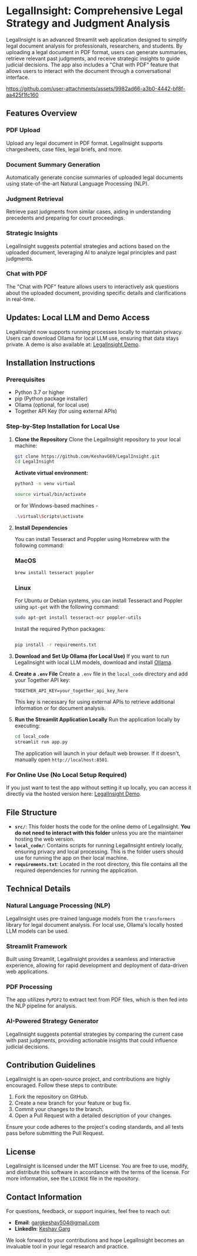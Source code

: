
# LegalInsight: Comprehensive Legal Strategy and Judgment Analysis

LegalInsight is an advanced Streamlit web application designed to simplify legal document analysis for professionals, researchers, and students. By uploading a legal document in PDF format, users can generate summaries, retrieve relevant past judgments, and receive strategic insights to guide judicial decisions. The app also includes a "Chat with PDF" feature that allows users to interact with the document through a conversational interface.


https://github.com/user-attachments/assets/9982ad66-a3b0-4442-bf8f-aa425f1fc160

## Features Overview

### PDF Upload
Upload any legal document in PDF format. LegalInsight supports chargesheets, case files, legal briefs, and more.

### Document Summary Generation
Automatically generate concise summaries of uploaded legal documents using state-of-the-art Natural Language Processing (NLP).

### Judgment Retrieval
Retrieve past judgments from similar cases, aiding in understanding precedents and preparing for court proceedings.

### Strategic Insights
LegalInsight suggests potential strategies and actions based on the uploaded document, leveraging AI to analyze legal principles and past judgments.

### Chat with PDF
The "Chat with PDF" feature allows users to interactively ask questions about the uploaded document, providing specific details and clarifications in real-time.

## Updates: Local LLM and Demo Access
LegalInsight now supports running processes locally to maintain privacy. Users can download Ollama for local LLM use, ensuring that data stays private. A demo is also available at: [LegalInsight Demo](https://legal-insight.streamlit.app/).

## Installation Instructions

### Prerequisites
- Python 3.7 or higher
- pip (Python package installer)
- Ollama (optional, for local use)
- Together API Key (for using external APIs)

### Step-by-Step Installation for Local Use

1. **Clone the Repository**
   Clone the LegalInsight repository to your local machine:
   ```bash
   git clone https://github.com/KeshavG69/LegalInsight.git
   cd LegalInsight
   ```

   **Activate virtual environment:**
   ```bash
   python3 -m venv virtual
   ```

   ```bash
   source virtual/bin/activate
   ```

      or for Windows-based machines -
   ```bash
   .\virtual\Scripts\activate
   ```

2. **Install Dependencies**



   You can install Tesseract and Poppler using Homebrew with the following command:
   ### MacOS
   ```bash
   brew install tesseract poppler
   ```
   
   ### Linux
   
   For Ubuntu or Debian systems, you can install Tesseract and Poppler using `apt-get` with the following command:
   
   ```bash
   sudo apt-get install tesseract-ocr poppler-utils
   ```


   Install the required Python packages:
   ```bash
   
   pip install -r requirements.txt
   ```

4. **Download and Set Up Ollama (for Local Use)**
   If you want to run LegalInsight with local LLM models, download and install [Ollama](https://ollama.com/download).

5. **Create a `.env` File**
   Create a `.env` file in the `local_code` directory and add your Together API key:
   ```
   TOGETHER_API_KEY=your_together_api_key_here
   ```
   This key is necessary for using external APIs to retrieve additional information or for document analysis.

6. **Run the Streamlit Application Locally**
   Run the application locally by executing:
   ```bash
   cd local_code
   streamlit run app.py
   ```

   The application will launch in your default web browser. If it doesn't, manually open `http://localhost:8501`.

### For Online Use (No Local Setup Required)
If you just want to test the app without setting it up locally, you can access it directly via the hosted version here: [LegalInsight Demo](https://legal-insight.streamlit.app/).

## File Structure

- **`src/`**: This folder hosts the code for the online demo of LegalInsight. **You do not need to interact with this folder** unless you are the maintainer hosting the web version.
- **`local_code/`**: Contains scripts for running LegalInsight entirely locally, ensuring privacy and local processing. This is the folder users should use for running the app on their local machine.
- **`requirements.txt`**: Located in the root directory, this file contains all the required dependencies for running the application.

## Technical Details

### Natural Language Processing (NLP)
LegalInsight uses pre-trained language models from the `transformers` library for legal document analysis. For local use, Ollama's locally hosted LLM models can be used.

### Streamlit Framework
Built using Streamlit, LegalInsight provides a seamless and interactive experience, allowing for rapid development and deployment of data-driven web applications.

### PDF Processing
The app utilizes `PyPDF2` to extract text from PDF files, which is then fed into the NLP pipeline for analysis.

### AI-Powered Strategy Generator
LegalInsight suggests potential strategies by comparing the current case with past judgments, providing actionable insights that could influence judicial decisions.

## Contribution Guidelines

LegalInsight is an open-source project, and contributions are highly encouraged. Follow these steps to contribute:

1. Fork the repository on GitHub.
2. Create a new branch for your feature or bug fix.
3. Commit your changes to the branch.
4. Open a Pull Request with a detailed description of your changes.

Ensure your code adheres to the project's coding standards, and all tests pass before submitting the Pull Request.

## License

LegalInsight is licensed under the MIT License. You are free to use, modify, and distribute this software in accordance with the terms of the license. For more information, see the `LICENSE` file in the repository.

## Contact Information

For questions, feedback, or support inquiries, feel free to reach out:

- **Email**: gargkeshav504@gmail.com
- **LinkedIn**: [Keshav Garg](https://www.linkedin.com/in/keshav-garg-7760b1232/)

We look forward to your contributions and hope LegalInsight becomes an invaluable tool in your legal research and practice.













